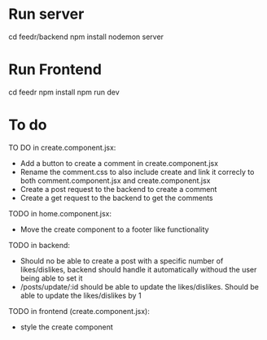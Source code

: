 # Run server
cd feedr/backend
npm install
nodemon server

# Run Frontend
cd feedr
npm install
npm run dev

# To do
TO DO in create.component.jsx:
 - Add a button to create a comment in create.component.jsx
 - Rename the comment.css to also include create and link it correcly to both comment.component.jsx and create.component.jsx
 - Create a post request to the backend to create a comment
 - Create a get request to the backend to get the comments

TODO in home.component.jsx:
 - Move the create component to a footer like functionality

TODO in backend:
 - Should no be able to create a post with a specific number of likes/dislikes, backend should handle it automatically withoud the user being able to set it
 - /posts/update/:id should be able to update the likes/dislikes. Should be able to update the likes/dislikes by 1

TODO in frontend (create.component.jsx):
 - style the create component